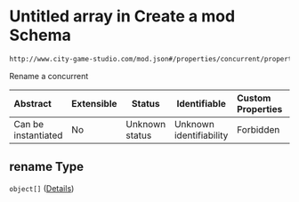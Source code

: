 # Untitled array in Create a mod Schema

```txt
http://www.city-game-studio.com/mod.json#/properties/concurrent/properties/rename
```

Rename a concurrent


| Abstract            | Extensible | Status         | Identifiable            | Custom Properties | Additional Properties | Access Restrictions | Defined In                                                                 |
| :------------------ | ---------- | -------------- | ----------------------- | :---------------- | --------------------- | ------------------- | -------------------------------------------------------------------------- |
| Can be instantiated | No         | Unknown status | Unknown identifiability | Forbidden         | Allowed               | none                | [generic.schema.json\*](../out/generic.schema.json "open original schema") |

## rename Type

`object[]` ([Details](generic-properties-concurrent-properties-rename-items.md))
